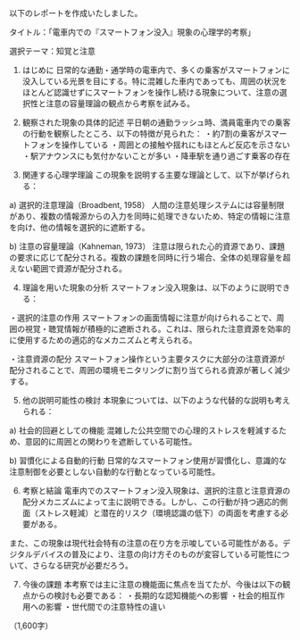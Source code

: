 以下のレポートを作成いたしました。

タイトル：「電車内での『スマートフォン没入』現象の心理学的考察」

選択テーマ：知覚と注意

1. はじめに
日常的な通勤・通学時の電車内で、多くの乗客がスマートフォンに没入している光景を目にする。特に混雑した車内であっても、周囲の状況をほとんど認識せずにスマートフォンを操作し続ける現象について、注意の選択性と注意の容量理論の観点から考察を試みる。

2. 観察された現象の具体的記述
平日朝の通勤ラッシュ時、満員電車内での乗客の行動を観察したところ、以下の特徴が見られた：
・約7割の乗客がスマートフォンを操作している
・周囲との接触や揺れにもほとんど反応を示さない
・駅アナウンスにも気付かないことが多い
・降車駅を通り過ごす乗客の存在

3. 関連する心理学理論
この現象を説明する主要な理論として、以下が挙げられる：

a) 選択的注意理論（Broadbent, 1958）
人間の注意処理システムには容量制限があり、複数の情報源からの入力を同時に処理できないため、特定の情報に注意を向け、他の情報を選択的に遮断する。

b) 注意の容量理論（Kahneman, 1973）
注意は限られた心的資源であり、課題の要求に応じて配分される。複数の課題を同時に行う場合、全体の処理容量を超えない範囲で資源が配分される。

4. 理論を用いた現象の分析
スマートフォン没入現象は、以下のように説明できる：

・選択的注意の作用
スマートフォンの画面情報に注意が向けられることで、周囲の視覚・聴覚情報が積極的に遮断される。これは、限られた注意資源を効率的に使用するための適応的なメカニズムと考えられる。

・注意資源の配分
スマートフォン操作という主要タスクに大部分の注意資源が配分されることで、周囲の環境モニタリングに割り当てられる資源が著しく減少する。

5. 他の説明可能性の検討
本現象については、以下のような代替的な説明も考えられる：

a) 社会的回避としての機能
混雑した公共空間での心理的ストレスを軽減するため、意図的に周囲との関わりを遮断している可能性。

b) 習慣化による自動的行動
日常的なスマートフォン使用が習慣化し、意識的な注意制御を必要としない自動的な行動となっている可能性。

6. 考察と結論
電車内でのスマートフォン没入現象は、選択的注意と注意資源の配分メカニズムによって主に説明できる。しかし、この行動が持つ適応的側面（ストレス軽減）と潜在的リスク（環境認識の低下）の両面を考慮する必要がある。

また、この現象は現代社会特有の注意の在り方を示唆している可能性がある。デジタルデバイスの普及により、注意の向け方そのものが変容している可能性について、さらなる研究が必要だろう。

7. 今後の課題
本考察では主に注意の機能面に焦点を当てたが、今後は以下の観点からの検討も必要である：
・長期的な認知機能への影響
・社会的相互作用への影響
・世代間での注意特性の違い

（1,600字）